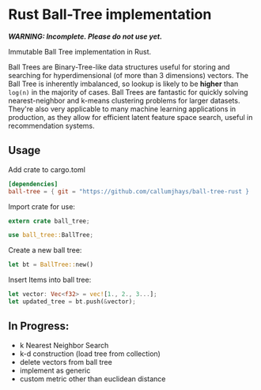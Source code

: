 # Rust Ball-Tree implementation

***WARNING: Incomplete. Please do not use yet.***

Immutable Ball Tree implementation in Rust.

Ball Trees are Binary-Tree-like data structures useful for storing and searching for hyperdimensional (of more than 3 dimensions) vectors. The Ball Tree is inherently imbalanced, so lookup is likely to be **higher** than `log(n)` in the majority of cases. Ball Trees are fantastic for quickly solving nearest-neighbor and k-means clustering problems for larger datasets. They're also very applicable to many machine learning applications in production, as they allow for efficient latent feature space search, useful in recommendation systems.

## Usage
Add crate to cargo.toml
```toml
[dependencies]
ball-tree = { git = "https://github.com/callumjhays/ball-tree-rust }
```

Import crate for use:
```rust
extern crate ball_tree;

use ball_tree::BallTree;
```

Create a new ball tree:
```rust
let bt = BallTree::new()
```

Insert Items into ball tree:
```rust
let vector: Vec<f32> = vec![1., 2., 3...];
let updated_tree = bt.push(&vector);
```

## In Progress:
- k Nearest Neighbor Search
- k-d construction (load tree from collection)
- delete vectors from ball tree
- implement as generic
- custom metric other than euclidean distance
